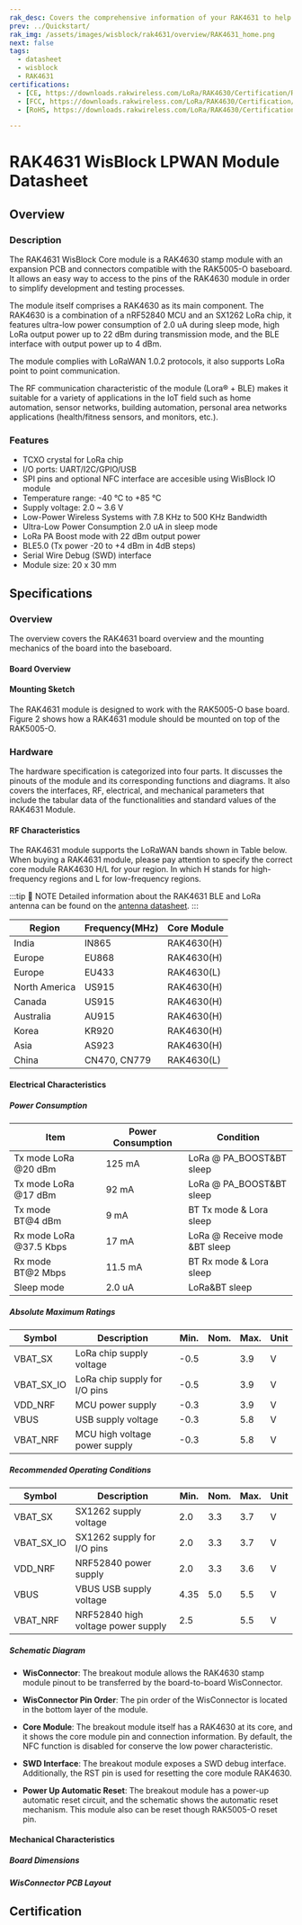 ```yaml
---
rak_desc: Covers the comprehensive information of your RAK4631 to help you in using it. This information includes technical specifications, characteristics, and requirements, and it also discusses the device components.
prev: ../Quickstart/
rak_img: /assets/images/wisblock/rak4631/overview/RAK4631_home.png
next: false
tags:
  - datasheet
  - wisblock
  - RAK4631
certifications:
  - [CE, https://downloads.rakwireless.com/LoRa/RAK4630/Certification/RAK4630RAK4631_CE_Cert.zip]
  - [FCC, https://downloads.rakwireless.com/LoRa/RAK4630/Certification/RAK4630RAK4631_FCC_Cert.zip] 
  - [RoHS, https://downloads.rakwireless.com/LoRa/RAK4630/Certification/RAK4630RAK4631rohs%20report.pdf] 

---
```


# RAK4631 WisBlock LPWAN Module Datasheet

<!--
<rk-img
  src="/assets/images/wisblock/rak4631/datasheet/overview.jpg"
  width="30%"
  caption="RAK4631 WisBlock LPWAN Module"
/>
-->
## Overview

### Description

The RAK4631 WisBlock Core module is a RAK4630 stamp module with an expansion PCB and connectors compatible with the RAK5005-O baseboard. It allows an easy way to access to the pins of the RAK4630 module in order to simplify development and testing processes.

The module itself comprises a RAK4630 as its main component. The RAK4630 is a combination of a nRF52840 MCU and an SX1262 LoRa chip, it features ultra-low power consumption of 2.0&nbsp;uA during sleep mode, high LoRa output power up to 22&nbsp;dBm during transmission mode, and the BLE interface with output power up to 4&nbsp;dBm.

The module complies with LoRaWAN 1.0.2 protocols, it also supports LoRa point to point communication.

The RF communication characteristic of the module (Lora® + BLE) makes it suitable for a variety of applications in the IoT field such as home automation, sensor networks, building automation, personal area networks applications (health/fitness sensors, and monitors, etc.).


### Features

- TCXO crystal for LoRa chip
- I/O ports: UART/I2C/GPIO/USB
- SPI pins and optional NFC interface are accesible using WisBlock IO module
- Temperature range: -40&nbsp;°C to +85&nbsp;°C
- Supply voltage: 2.0 ~ 3.6&nbsp;V
- Low-Power Wireless Systems with 7.8&nbsp;KHz to 500&nbsp;KHz Bandwidth
- Ultra-Low Power Consumption 2.0&nbsp;uA in sleep mode
- LoRa PA Boost mode with 22&nbsp;dBm output power
- BLE5.0 (Tx power -20 to +4&nbsp;dBm in 4dB steps)
- Serial Wire Debug (SWD) interface
- Module size: 20 x 30&nbsp;mm

## Specifications

### Overview

The overview covers the RAK4631 board overview and the mounting mechanics of the board into the baseboard.

#### Board Overview

<rk-img
  src="/assets/images/wisblock/rak4631/datasheet/rak4631overview.png"
  width="80%"
  caption="RAK4631 Overview"
/>

<!---
Add these two images when the illustrations are correct already. 

<rk-img
  src="/assets/images/wisblock/rak4631/datasheet/topview.png"
  width="80%"
  caption="RAK4631 Top View"
/>

<rk-img
  src="/assets/images/wisblock/rak4631/datasheet/bottomview.png"
  width="80%"
  caption="RAK4631 Bottom View"
/>
--->

#### Mounting Sketch

The RAK4631 module is designed to work with the RAK5005-O base board. Figure 2 shows how a RAK4631 module should be mounted on top of the RAK5005-O.

<rk-img
  src="/assets/images/wisblock/rak4631/datasheet/mounting-sketch.png"
  width="50%"
  caption="RAK4631 Mounting Sketch"
/>

### Hardware

The hardware specification is categorized into four parts. It discusses the pinouts of the module and its corresponding functions and diagrams. It also covers the interfaces, RF, electrical, and mechanical parameters that include the tabular data of the functionalities and standard values of the RAK4631 Module.

<!---
Add this image when the top and bottom view illustrations are correct already.

#### Interfaces

<rk-img
  src="/assets/images/wisblock/rak4631/datasheet/rak4631_overview.png"
  width="80%"
  caption="RAK4631 Interfaces"
/>
--->

#### RF Characteristics

The RAK4631 module supports the LoRaWAN bands shown in Table below. When buying a RAK4631 module, please pay attention to specify the correct core module RAK4630 H/L for your region. In which H stands for high-frequency regions and L for low-frequency regions.  

:::tip 📝 NOTE
Detailed information about the RAK4631 BLE and LoRa antenna can be found on the [antenna datasheet](https://downloads.rakwireless.com/LoRa/WisBlock/Accessories/). 
:::

|     Region           |     Frequency(MHz)    |     Core Module    |
|----------------------|-----------------------|--------------------|
|     India           |     IN865             |     RAK4630(H)     |
|     Europe           |     EU868             |     RAK4630(H)     |
|     Europe           |     EU433             |     RAK4630(L)     |
|     North America    |     US915             |     RAK4630(H)     |
|     Canada           |     US915             |     RAK4630(H)     |
|     Australia        |     AU915             |     RAK4630(H)     |
|     Korea            |     KR920             |     RAK4630(H)     |
|     Asia             |     AS923             |     RAK4630(H)     |
|     China            |     CN470, CN779      |     RAK4630(L)     |

#### Electrical Characteristics

##### Power Consumption

| **Item** | **Power Consumption** | **Condition** | 
| ---- | ---- | ---- | 
| Tx mode LoRa @20&nbsp;dBm | 125&nbsp;mA | LoRa @ PA_BOOST&BT sleep | 
| Tx mode LoRa @17&nbsp;dBm | 92&nbsp;mA | LoRa @ PA_BOOST&BT sleep | 
| Tx mode BT@4&nbsp;dBm | 9&nbsp;mA | BT Tx mode & Lora sleep | 
| Rx mode LoRa @37.5&nbsp;Kbps | 17&nbsp;mA | LoRa @ Receive mode &BT sleep | 
| Rx mode BT@2&nbsp;Mbps | 11.5&nbsp;mA | BT Rx mode & Lora sleep | 
| Sleep mode | 2.0&nbsp;uA | LoRa&BT sleep | 


##### Absolute Maximum Ratings

| **Symbol** | **Description** | **Min.** | **Nom.** | **Max.** | **Unit** | 
| ---- | ---- | ---- | ---- | ---- | ---- | 
| VBAT_SX | LoRa chip supply voltage | -0.5 |  | 3.9 | V | 
| VBAT_SX_IO | LoRa chip supply for I/O pins | -0.5 |  | 3.9 | V | 
| VDD_NRF | MCU power supply | -0.3 |  | 3.9 | V | 
| VBUS | USB supply voltage | -0.3 |  | 5.8 | V | 
| VBAT_NRF | MCU high voltage power supply | -0.3 |  | 5.8 | V | 


##### Recommended Operating Conditions

| **Symbol** | **Description** | **Min.** | **Nom.** | **Max.** | **Unit** | 
| ---- | ---- | ---- | ---- | ---- | ---- | 
| VBAT_SX | SX1262 supply voltage | 2.0 | 3.3 | 3.7 | V | 
| VBAT_SX_IO | SX1262 supply for I/O pins | 2.0 | 3.3 | 3.7 | V | 
| VDD_NRF | NRF52840 power supply | 2.0 | 3.3 | 3.6 | V | 
| VBUS | VBUS USB supply voltage | 4.35 | 5.0 | 5.5 | V | 
| VBAT_NRF | NRF52840 high voltage power supply | 2.5 |  | 5.5 | V | 

##### Schematic Diagram

<rk-img
  src="/assets/images/wisblock/rak4631/datasheet/schematic.png"
  width="100%"
  caption="RAK4631 Schematic Diagram"
/>

- **WisConnector**: The breakout module allows the RAK4630 stamp module pinout to be transferred by the board-to-board WisConnector.

- **WisConnector Pin Order**: The pin order of the WisConnector is located in the bottom layer of the module.

- **Core Module**: The breakout module itself has a RAK4630 at its core, and it shows the core module pin and connection information. By default, the NFC function is disabled for conserve the low power characteristic.

- **SWD Interface**: The breakout module exposes a SWD debug interface. Additionally, the RST pin is used for resetting the core module RAK4630.

- **Power Up Automatic Reset**: The breakout module has a power-up automatic reset circuit, and the schematic shows the automatic reset mechanism. This module also can be reset though RAK5005-O reset pin.


#### Mechanical Characteristics

##### Board Dimensions

<rk-img
  src="/assets/images/wisblock/rak4631/datasheet/board-dimensions.jpg"
  width="35%"
  caption="Mechanical Dimensions"
/>

##### WisConnector PCB Layout

<rk-img
  src="/assets/images/wisblock/rak4631/datasheet/FxxS1003K6M.png"
  width="100%"
  caption="WisConnector PCB footprint and recommendations"
/>

<!--

#### Schematic Diagram

The following section will describe the breakout module schematic. It includes WisConnector, core module, SWD interface, and power up automatic reset.

##### WisConnector 

The breakout module allows the RAK4630 stamp module’s pinout to be transferred by the board-to-board WisConnector, and Figure 5 shows the definition of this connector.

<rk-img
  src="/assets/images/wisblock/rak4631/datasheet/wisconnector-pin.jpg"
  width="50%"
  caption="WisConnector pin defintion"
/>


| **Pin No.** | **Name** | 
| ---- | ---- | 
| 1 | VBAT_1 | 
| 2 | VBAT | 
| 3 | GND1 | 
| 4 | GND2 | 
| 5 | 3V3_1 | 
| 6 | 3V3_2 | 
| 7 | USB+ | 
| 8 | USB- | 
| 9 | VBUS | 
| 10 | SW1 | 
| 11 | TXD0 | 
| 12 | RXD0 | 
| 13 | RESET | 
| 14 | LED1 | 
| 15 | LED2 | 
| 16 | LED3 | 
| 17 | VDD_1 | 
| 18 | VDD_2 | 
| 19 | I2C1_SDA | 
| 20 | I2C1_SCL | 
| 21 | AIN0 | 
| 22 | AIN1 | 
| 23 | BOOT0 | 
| 24 | NC | 
| 25 | SPI_CS | 
| 26 | SPI_CLK | 
| 27 | SPI_MISO | 
| 28 | SPI_MOSI | 
| 29 | IO1 | 
| 30 | IO2 | 
| 31 | IO3 | 
| 32 | IO4 | 
| 33 | TXD1 | 
| 34 | RXD1 | 
| 35 | I2C2_SDA | 
| 36 | I2C2_SCL | 
| 37 | IO5 | 
| 38 | IO6 | 
| 39 | GND3 | 
| 40 | GND4 | 
| F1 | GND5 | 
| F2 | GND6 | 
| F3 | GND7 | 
| F4 | GND8 |  


##### WisConnector Pin Order

Figure 6 shows the pin order of the WisConnector, which is located in the bottom layer of the module.

<rk-img
  src="/assets/images/wisblock/rak4631/datasheet/wisconnector-pin-order.png"
  width="25%"
  caption="WisConnector pin order"
/>

##### Core Module
The breakout module itself has a RAK4630 at its core. Figure 7 shows the core module pin and connection information. By default, the NFC function is disabled for conserve the low power characteristic.

<rk-img
  src="/assets/images/wisblock/rak4631/datasheet/core-module-pin.jpg"
  width="75%"
  caption="Core module pin definition"
/>

| **Pin No.** | **Name** | 
| ---- | ---- | 
| 1 | VBUS | 
| 2 | USB- | 
| 3 | USB+ | 
| 4 | P0.13/I2C_SDA | 
| 5 | P0.14/I2C_SCL | 
| 6 | P0.15/UART2_RX | 
| 7 | P0.16/UART2_TX | 
| 8 | P0.17/UART2_DE | 
| 9 | P0.19/UART1_RX | 
| 10 | P0.20/UART1_TX | 
| 11 | P0.21/UART1_DE | 
| 12 | P0.10/NFC2 | 
| 13 | P0.09/NFC1 | 
| 14 | GND | 
| 15 | RF_BT | 
| 16 | GND | 
| 17 | NRF_RESET | 
| 18 | SWDCLK | 
| 19 | SWDIO | 
| 20 | VBAT_SX | 
| 21 | VBAT_IO_SX | 
| 22 | GND | 
| 23 | P0.24/I2C_SDA_2 | 
| 24 | P0.25/I2C_SCL_2 | 
| 25 | P1.01/SW1 | 
| 26 | P1.02/SW2 | 
| 27 | P1.03/LED1 | 
| 28 | P1.04/LED2 | 
| 29 | P0.03/QSPI_CLK | 
| 30 | P0.02/QSPI_DIO3 | 
| 31 | P0.28/QSPI_DIO2 | 
| 32 | P0.29/QSPI_DIO1 | 
| 33 | P0.30/QSPI_DIO0 | 
| 34 | P0.26/QSPI_CS | 
| 35 | GND | 
| 36 | GND | 
| 37 | RF_LoRa | 
| 38 | GND | 
| 39 | P0.31/AIN7 | 
| 40 | P0.05/AIN3 | 
| 41 | P0.04/AIN2 | 
| 42 | GND | 
| 43 | VDD_NRF |  
| 44 | VBAT_NRF | 


##### SWD Interface

The breakout module exposes a SWD debug interface, and Figure 8 shows the connection information. Additionally, the RST pin is used for resetting the core module RAK4630.

<rk-img
  src="/assets/images/wisblock/rak4631/datasheet/swd-interface.jpg"
  width="35%"
  caption="SWD interface"
/>

##### Power up automatic reset

The breakout module has a power-up automatic reset circuit, and Figure 9 shows the automatic reset mechanism. This module also can be reset though RAK5005-O reset pin.

<rk-img
  src="/assets/images/wisblock/rak4631/datasheet/power-automatic-reset.jpg"
  width="15%"
  caption="Power up automatic reset"
/>


 ##### Flash

The RAK4630 module comprises a flash memory controlled by the SPI interface. The memory size is 8 MB
<rk-img
  src="/assets/images/wisblock/rak4631/datasheet/flash.jpg"
  width="50%"
  caption="Flash Memory"
/> -->

## Certification

<rk-certifications :params="$page.frontmatter.certifications" />

